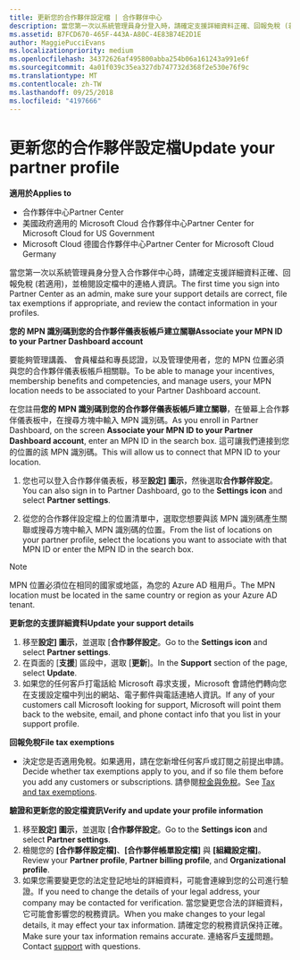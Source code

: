 ```yaml
---
title: 更新您的合作夥伴設定檔 | 合作夥伴中心
description: 當您第一次以系統管理員身分登入時，請確定支援詳細資料正確、回報免稅 (若適用)，並檢閱設定檔中的連絡人資訊。
ms.assetid: B7FCD670-465F-443A-A80C-4E83B74E2D1E
author: MaggiePucciEvans
ms.localizationpriority: medium
ms.openlocfilehash: 34372626af495800abba254b06a161243a991e6f
ms.sourcegitcommit: 4a01f039c35ea327db747732d368f2e530e76f9c
ms.translationtype: MT
ms.contentlocale: zh-TW
ms.lasthandoff: 09/25/2018
ms.locfileid: "4197666"
---
```

# <a name="update-your-partner-profile"></a><span data-ttu-id="ff285-103">更新您的合作夥伴設定檔</span><span class="sxs-lookup"><span data-stu-id="ff285-103">Update your partner profile</span></span>

**<span data-ttu-id="ff285-104">適用於</span><span class="sxs-lookup"><span data-stu-id="ff285-104">Applies to</span></span>**

-  <span data-ttu-id="ff285-105">合作夥伴中心</span><span class="sxs-lookup"><span data-stu-id="ff285-105">Partner Center</span></span>
-  <span data-ttu-id="ff285-106">美國政府適用的 Microsoft Cloud 合作夥伴中心</span><span class="sxs-lookup"><span data-stu-id="ff285-106">Partner Center for Microsoft Cloud for US Government</span></span>
-  <span data-ttu-id="ff285-107">Microsoft Cloud 德國合作夥伴中心</span><span class="sxs-lookup"><span data-stu-id="ff285-107">Partner Center for Microsoft Cloud Germany</span></span>

<span data-ttu-id="ff285-108">當您第一次以系統管理員身分登入合作夥伴中心時，請確定支援詳細資料正確、回報免稅 (若適用)，並檢閱設定檔中的連絡人資訊。</span><span class="sxs-lookup"><span data-stu-id="ff285-108">The first time you sign into Partner Center as an admin, make sure your support details are correct, file tax exemptions if appropriate, and review the contact information in your profiles.</span></span>


**<span data-ttu-id="ff285-109">您的 MPN 識別碼到您的合作夥伴儀表板帳戶建立關聯</span><span class="sxs-lookup"><span data-stu-id="ff285-109">Associate your MPN ID to your Partner Dashboard account</span></span>**

<span data-ttu-id="ff285-110">要能夠管理講義、 會員權益和專長認證，以及管理使用者，您的 MPN 位置必須與您的合作夥伴儀表板帳戶相關聯。</span><span class="sxs-lookup"><span data-stu-id="ff285-110">To be able to manage your incentives, membership benefits and competencies, and manage users, your MPN location needs to be associated to your Partner Dashboard account.</span></span>

<span data-ttu-id="ff285-111">在您註冊**您的 MPN 識別碼到您的合作夥伴儀表板帳戶建立關聯**，在螢幕上合作夥伴儀表板中，在搜尋方塊中輸入 MPN 識別碼。</span><span class="sxs-lookup"><span data-stu-id="ff285-111">As you enroll in Partner Dashboard, on the screen **Associate your MPN ID to your Partner Dashboard account**, enter an MPN ID in the search box.</span></span> <span data-ttu-id="ff285-112">這可讓我們連接到您的位置的該 MPN 識別碼。</span><span class="sxs-lookup"><span data-stu-id="ff285-112">This will allow us to connect that MPN ID to your location.</span></span>

1. <span data-ttu-id="ff285-113">您也可以登入合作夥伴儀表板，移至**設定] 圖示**，然後選取**合作夥伴設定**。</span><span class="sxs-lookup"><span data-stu-id="ff285-113">You can also sign in to Partner Dashboard, go to the **Settings icon** and select **Partner settings**.</span></span>

2. <span data-ttu-id="ff285-114">從您的合作夥伴設定檔上的位置清單中，選取您想要與該 MPN 識別碼產生關聯或搜尋方塊中輸入 MPN 識別碼的位置。</span><span class="sxs-lookup"><span data-stu-id="ff285-114">From the list of locations on your partner profile, select the locations you want to associate with that MPN ID or enter the MPN ID in the search box.</span></span>

>[!Note]
><span data-ttu-id="ff285-115">MPN 位置必須位在相同的國家或地區，為您的 Azure AD 租用戶。</span><span class="sxs-lookup"><span data-stu-id="ff285-115">The MPN location must be located in the same country or region as your Azure AD tenant.</span></span> 


**<span data-ttu-id="ff285-116">更新您的支援詳細資料</span><span class="sxs-lookup"><span data-stu-id="ff285-116">Update your support details</span></span>** 

1.  <span data-ttu-id="ff285-117">移至**設定] 圖示**，並選取 [**合作夥伴設定**。</span><span class="sxs-lookup"><span data-stu-id="ff285-117">Go to the **Settings icon** and select **Partner settings**.</span></span>
2.  <span data-ttu-id="ff285-118">在頁面的 [**支援**] 區段中，選取 [**更新**]。</span><span class="sxs-lookup"><span data-stu-id="ff285-118">In the **Support** section of the page, select **Update**.</span></span>
3.  <span data-ttu-id="ff285-119">如果您的任何客戶打電話給 Microsoft 尋求支援，Microsoft 會請他們轉向您在支援設定檔中列出的網站、電子郵件與電話連絡人資訊。</span><span class="sxs-lookup"><span data-stu-id="ff285-119">If any of your customers call Microsoft looking for support, Microsoft will point them back to the website, email, and phone contact info that you list in your support profile.</span></span>

**<span data-ttu-id="ff285-120">回報免稅</span><span class="sxs-lookup"><span data-stu-id="ff285-120">File tax exemptions</span></span>**

-   <span data-ttu-id="ff285-121">決定您是否適用免稅。如果適用，請在您新增任何客戶或訂閱之前提出申請。</span><span class="sxs-lookup"><span data-stu-id="ff285-121">Decide whether tax exemptions apply to you, and if so file them before you add any customers or subscriptions.</span></span> <span data-ttu-id="ff285-122">請參閱[稅金與免稅](tax-and-tax-exemptions.md)。</span><span class="sxs-lookup"><span data-stu-id="ff285-122">See [Tax and tax exemptions](tax-and-tax-exemptions.md).</span></span>

**<span data-ttu-id="ff285-123">驗證和更新您的設定檔資訊</span><span class="sxs-lookup"><span data-stu-id="ff285-123">Verify and update your profile information</span></span>**

1.  <span data-ttu-id="ff285-124">移至**設定] 圖示**，並選取 [**合作夥伴設定**。</span><span class="sxs-lookup"><span data-stu-id="ff285-124">Go to the **Settings icon** and select **Partner settings**.</span></span> 
2.  <span data-ttu-id="ff285-125">檢閱您的 **\[合作夥伴設定檔\]**、**\[合作夥伴帳單設定檔\]** 與 **\[組織設定檔\]**。</span><span class="sxs-lookup"><span data-stu-id="ff285-125">Review your **Partner profile**, **Partner billing profile**, and **Organizational profile**.</span></span>
3.  <span data-ttu-id="ff285-126">如果您需要變更您的法定登記地址的詳細資料，可能會連線到您的公司進行驗證。</span><span class="sxs-lookup"><span data-stu-id="ff285-126">If you need to change the details of your legal address, your company may be contacted for verification.</span></span> <span data-ttu-id="ff285-127">當您變更您合法的詳細資料，它可能會影響您的稅務資訊。</span><span class="sxs-lookup"><span data-stu-id="ff285-127">When you make changes to your legal details, it may effect your tax information.</span></span> <span data-ttu-id="ff285-128">請確定您的稅務資訊保持正確。</span><span class="sxs-lookup"><span data-stu-id="ff285-128">Make sure your tax information remains accurate.</span></span> <span data-ttu-id="ff285-129">連絡客戶[支援](https://partner.microsoft.com/support/contact-support)問題。</span><span class="sxs-lookup"><span data-stu-id="ff285-129">Contact [support](https://partner.microsoft.com/support/contact-support) with questions.</span></span>

 

 



